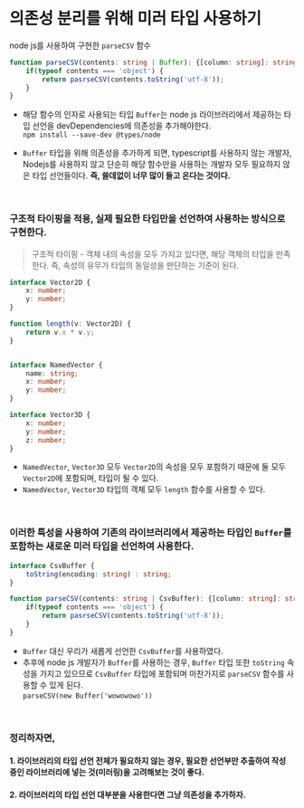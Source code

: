 # 의존성 분리를 위해 미러 타입 사용하기

node js를 사용하여 구현한 `parseCSV` 함수
```typescript
function parseCSV(contents: string | Buffer): {[column: string]: string} {
    if(typeof contents === 'object') {
        return pasrseCSV(contents.toString('utf-8'));
    }
}
```

- 해당 함수의 인자로 사용되는 타입 `Buffer`는 node js 라이브러리에서 제공하는 타입 선언을 devDependencies에 의존성을 추가해야한다.   
  `npm install --save-dev @types/node `

- `Buffer` 타입을 위해 의존성을 추가하게 되면, typescript를 사용하지 않는 개발자, Nodejs를 사용하지 않고 단순히 해당 함수만을 사용하는 개발자 모두 필요하지 않은 타입 선언들이다.
    **즉, 쓸데없이 너무 많이 들고 온다는 것이다.** 

<br/>

### 구조적 타이핑을 적용, 실제 필요한 타입만을 선언하여 사용하는 방식으로 구현한다.

> 구조적 타이핑 - 객체 내의 속성을 모두 가지고 있다면, 해당 객체의 타입을 만족한다. 즉, 속성의 유무가 타입의 동일성을 판단하는 기준이 된다. 

```typescript
interface Vector2D {
    x: number;
    y: number;
}

function length(v: Vector2D) {
    return v.x * v.y;
}


interface NamedVector {
    name: string;
    x: number;
    y: number;
}

interface Vector3D {
    x: number;
    y: number;
    z: number;
}
```

- `NamedVector`, `Vector3D` 모두 `Vector2D`의 속성을 모두 포함하기 때문에 둘 모두 `Vector2D`에 포함되며, 타입이 될 수 있다.
- `NamedVector`, `Vector3D` 타입의 객체 모두 `length` 함수를 사용할 수 있다.

<br/>

### 이러한 특성을 사용하여 기존의 라이브러리에서 제공하는 타입인 `Buffer`를 포함하는 **새로운 미러 타입**을 선언하여 사용한다.

```typescript
interface CsvBuffer {
    toString(encoding: string) : string;
}

function parseCSV(contents: string | CsvBuffer): {[column: string]: string} {
    if(typeof contents === 'object') {
        return pasrseCSV(contents.toString('utf-8'));
    }
}
```
- `Buffer` 대신 우리가 새롭게 선언한 `CsvBuffer`를 사용하였다. 
- 추후에 node js 개발자가 `Buffer`를 사용하는 경우, `Buffer` 타입 또한 `toString` 속성을 가지고 있으므로 `CsvBuffer` 타입에 포함되며 마찬가지로 `parseCSV` 함수를 사용할 수 있게 된다.  
  ```parseCSV(new Buffer('wowowowo'))```


<br/>

### 정리하자면,

#### 1. 라이브러리의 타입 선언 전체가 필요하지 않는 경우, 필요한 선언부만 추출하여 작성 중인 라이브러리에 넣는 것(미러링)을 고려해보는 것이 좋다. 

#### 2. 라이브러리의 타입 선언 대부분을 사용한다면 그냥 의존성을 추가하자.
